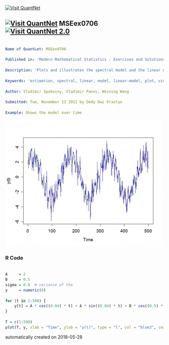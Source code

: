 [<img src="https://github.com/QuantLet/Styleguide-and-FAQ/blob/master/pictures/banner.png" width="888" alt="Visit QuantNet">](http://quantlet.de/)

## [<img src="https://github.com/QuantLet/Styleguide-and-FAQ/blob/master/pictures/qloqo.png" alt="Visit QuantNet">](http://quantlet.de/) **MSEex0706** [<img src="https://github.com/QuantLet/Styleguide-and-FAQ/blob/master/pictures/QN2.png" width="60" alt="Visit QuantNet 2.0">](http://quantlet.de/)

```yaml

Name of QuantLet: MSEex0706

Published in: 'Modern Mathematical Statistics : Exercises and Solutions'

Description: 'Plots and illustrates the spectral model and the linear model in this exercise.'

Keywords: 'estimation, spectral, linear, model, linear-model, plot, visualization'

Author: Vladimir Spokoiny, Vladimir Panov, Weining Wang

Submitted: Tue, November 13 2012 by Dedy Dwi Prastyo

Example: Shows the model over time
```

![Picture1](plot.png)

### R Code
```r

A     = 2
B     = 0.5
sigma = 0.8  # variance of the 
y     = numeric(0)

for (t in 1:500) {
    y[t] = A * cos((0.04) * t) + A * sin((0.04) * t) + B * cos((0.5) * t) + B * sin((0.5) * t) + rnorm(1, sd = sigma)
}

T = c(1:500)
plot(T, y, xlab = "Time", ylab = "y(t)", type = "l", col = "blue3", cex.lab = 1.2, cex.axis = 1.2) 

```

automatically created on 2018-05-28